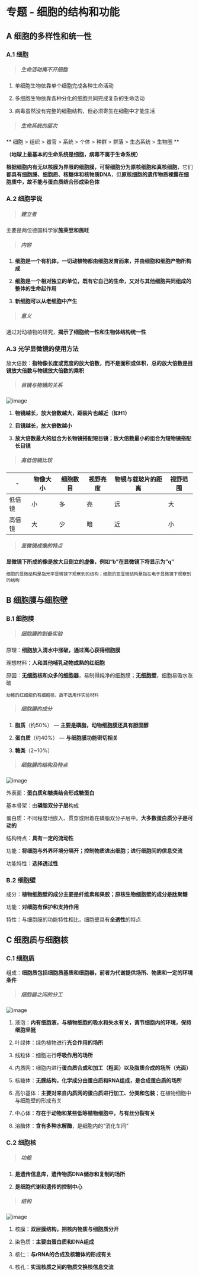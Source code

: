 # 专题 - 细胞的结构和功能

## A 细胞的多样性和统一性

### A.1 细胞

> ##### 生命活动离不开细胞

1. 单细胞生物依靠单个细胞完成各种生命活动

2. 多细胞生物依靠各种分化的细胞共同完成复杂的生命活动

3. 病毒虽然没有完整的细胞结构，但必须寄生在细胞中才能生活

> ##### 生命系统的层次

** 细胞 > 组织 > 器官 > 系统 > 个体 > 种群 > 群落 > 生态系统 > 生物圈 **

**（地球上最基本的生命系统是细胞，病毒不属于生命系统）**

**根据细胞内有无以核膜为界限的细胞膜，可将细胞分为原核细胞和真核细胞**，它们**都具有细胞膜、细胞质、核糖体和核物质DNA**，但**原核细胞的遗传物质裸露在细胞质中，故不能与蛋白质结合形成染色体**

### A.2 细胞学说

> ##### 建立者

主要是两位德国科学家**施莱登和施旺**

> ##### 内容

1. **细胞是一个有机体，一切动植物都由细胞发育而来，并由细胞和细胞产物所构成**

2. **细胞是一个相对独立的单位，既有它自己的生命，又对与其他细胞共同组成的整体的生命起作用**

3. **新细胞可以从老细胞中产生**

> ##### 意义

通过对动植物的研究，**揭示了细胞统一性和生物体结构统一性**

### A.3 光学显微镜的使用方法

放大倍数：**指物像长度或宽度的放大倍数，而不是面积或体积，总的放大倍数是目镜放大倍数与物镜放大倍数的乘积**

> ##### 目镜与物镜的关系

![image](https://ss3.bdstatic.com/70cFv8Sh_Q1YnxGkpoWK1HF6hhy/it/u=1473337500,280201641&fm=27&gp=0.jpg)

1. **物镜越长，放大倍数越大，距装片也越近（如H1）**

2. **目镜越长，放大倍数越小**

3. **放大倍数最大的组合为长物镜搭配短目镜；放大倍数最小的组合为短物镜搭配长目镜**

> ##### 高低倍镜比较


| - | 物像大小 | 细胞数目 | 视野亮度 | 物镜与载玻片的距离 | 视野范围 |
---|---|---|---|---|---
低倍镜 | 小 | 多 | 亮 | 远 | 大
高倍镜 | 大 | 少 | 暗 | 近 | 小

> ##### 显微镜成像的特点

**显微镜下所成的像是放大且倒立的虚像，例如“b”在显微镜下将显示为”q"**


```
细胞的显微结构是指光学显微镜下观察到的结构；细胞的亚显微结构是指在电子显微镜下观察到的结构
```

## B 细胞膜与细胞壁

### B.1 细胞膜

> ##### 细胞膜的制备实验

原理：**细胞放入清水中涨破，通过离心获得细胞膜**

理想材料：**人和其他哺乳动物成熟的红细胞**

原因：**无细胞核和众多的细胞器**，易制得纯净的细胞膜；**无细胞壁**，细胞易吸水涨破

```
幼稚的红细胞仍有细胞核，故不选用作实验材料
```

> ##### 细胞膜的成分

1. **脂质**（约50%） — **主要是磷脂，动物细胞膜还具有胆固醇**

2. **蛋白质**（约40%） — **与细胞膜功能密切相关**

3. **糖类**（2~10%）

> ##### 细胞膜的结构及特点

![image](https://timgsa.baidu.com/timg?image&quality=80&size=b9999_10000&sec=1523893386053&di=7f8b54bda869c95b6ecd9c0f79db50f0&imgtype=0&src=http%3A%2F%2Fimg3.zxxk.com%2F2014-12%2FZXXKCOM201412151013385314654.png)

外表面：**蛋白质和糖类结合形成糖蛋白**

基本骨架：由**磷脂双分子层**构成

蛋白质：不同程度地嵌入、贯穿或附着在磷脂双分子层中。**大多数蛋白质分子是可动的**

结构特点：**具有一定的流动性**

功能：**将细胞与外界环境分隔开；控制物质进出细胞；进行细胞间的信息交流**

功能特性：**选择透过性**

### B.2 细胞壁

成分：**植物细胞壁的成分主要是纤维素和果胶；原核生物细胞壁的成分是肽聚糖**

功能：**对细胞有保护和支持作用**

特性：与细胞膜的功能特性相比，细胞壁具有**全透性**的特点

## C 细胞质与细胞核

### C.1 细胞质

组成：**细胞质包括细胞质基质和细胞器，前者为代谢提供场所、物质和一定的环境条件**

> ##### 细胞器之间的分工

![image](https://timgsa.baidu.com/timg?image&quality=80&size=b10000_10000&sec=1523883630&di=024d8817be1e7330c304c6c9290098d9&src=http://www.0592jj.com/wangxiao/gaoyi/shengwu/yi/data/08071507004/re_b1_sw_21_01_004/re_b1_sw_21_01_004/images/index_clip_image002.jpg)

1. 液泡：**内有细胞液，与植物细胞的吸水和失水有关，调节细胞内的环境，保持细胞坚挺**

2. 叶绿体：绿色植物进行**光合作用的场所**

3. 线粒体：细胞进行**呼吸作用的场所**

4. 内质网：细胞内进行**蛋白质合成和加工（粗面）以及脂质合成的场所（光面）**

5. 核糖体：**无膜结构，化学成分由蛋白质和RNA组成，是合成蛋白质的场所**

6. 高尔基体：**主要对来自内质网的蛋白质进行加工、分类和包装**；在植物细胞中与细胞壁的形成有关

7. 中心体：**存在于动物和某些低等植物细胞中，与有丝分裂有关**

8. 溶酶体：**含有多种水解酶**，是细胞内的“消化车间”

### C.2 细胞核

> ##### 功能

1. **是遗传信息库，遗传物质DNA储存和复制的场所**

2. **是细胞代谢和遗传的控制中心**

> ##### 结构

![image](https://ss1.bdstatic.com/70cFvXSh_Q1YnxGkpoWK1HF6hhy/it/u=1175382111,358760806&fm=27&gp=0.jpg)

1. 核膜：**双层膜结构，把核内物质与细胞质分开**

2. 染色质：**主要由蛋白质和DNA组成**

3. 核仁：**与rRNA的合成及核糖体的形成有关**

4. 核孔：**实现核质之间的物质交换核信息交流**

